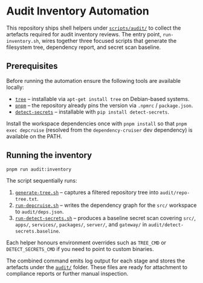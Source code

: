 # Audit Inventory Automation

This repository ships shell helpers under [`scripts/audit/`](../scripts/audit/) to collect the
artefacts required for audit inventory reviews. The entry point, `run-inventory.sh`, wires
together three focused scripts that generate the filesystem tree, dependency report, and
secret scan baseline.

## Prerequisites

Before running the automation ensure the following tools are available locally:

- [`tree`](https://linux.die.net/man/1/tree) – installable via `apt-get install tree` on Debian-based systems.
- [`pnpm`](https://pnpm.io/) – the repository already pins the version via `.npmrc` / `package.json`.
- [`detect-secrets`](https://github.com/Yelp/detect-secrets) – installable with `pip install detect-secrets`.

Install the workspace dependencies once with `pnpm install` so that `pnpm exec depcruise`
(resolved from the `dependency-cruiser` dev dependency) is available on the PATH.

## Running the inventory

```bash
pnpm run audit:inventory
```

The script sequentially runs:

1. [`generate-tree.sh`](../scripts/audit/generate-tree.sh) – captures a filtered repository tree into `audit/repo-tree.txt`.
2. [`run-depcruise.sh`](../scripts/audit/run-depcruise.sh) – writes the dependency graph for the `src/` workspace to `audit/deps.json`.
3. [`run-detect-secrets.sh`](../scripts/audit/run-detect-secrets.sh) – produces a baseline secret scan covering `src/`, `apps/`, `services/`, `packages/`, `server/`, and `gateway/` in `audit/detect-secrets.baseline`.

Each helper honours environment overrides such as `TREE_CMD` or `DETECT_SECRETS_CMD`
if you need to point to custom binaries.

The combined command emits log output for each stage and stores the artefacts under the
[`audit/`](../audit/) folder. These files are ready for attachment to compliance reports
or further manual inspection.
